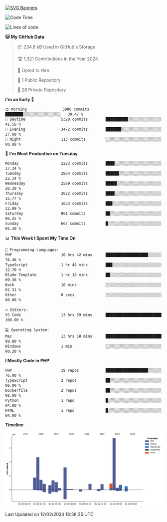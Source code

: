 [![SVG Banners](https://svg-banners.vercel.app/api?type=glitch&text1=Gere_Lajos%F0%9F%92%BB&width=800&height=400)](https://github.com/Akshay090/svg-banners)

<!--START_SECTION:waka-->
![Code Time](http://img.shields.io/badge/Code%20Time-1%2C446%20hrs%2012%20mins-blue)

![Lines of code](https://img.shields.io/badge/From%20Hello%20World%20I%27ve%20Written-13.4%20million%20lines%20of%20code-blue)

**🐱 My GitHub Data** 

> 📦 234.8 kB Used in GitHub's Storage 
 > 
> 🏆 1,321 Contributions in the Year 2024
 > 
> 💼 Opted to Hire
 > 
> 📜 1 Public Repository 
 > 
> 🔑 28 Private Repository 
 > 
**I'm an Early 🐤** 

```text
🌞 Morning                3906 commits        ████████░░░░░░░░░░░░░░░░░   30.47 % 
🌆 Daytime                5328 commits        ██████████░░░░░░░░░░░░░░░   41.56 % 
🌃 Evening                3472 commits        ███████░░░░░░░░░░░░░░░░░░   27.08 % 
🌙 Night                  113 commits         ░░░░░░░░░░░░░░░░░░░░░░░░░   00.88 % 
```
📅 **I'm Most Productive on Tuesday** 

```text
Monday                   2223 commits        ████░░░░░░░░░░░░░░░░░░░░░   17.34 % 
Tuesday                  2864 commits        ██████░░░░░░░░░░░░░░░░░░░   22.34 % 
Wednesday                2589 commits        █████░░░░░░░░░░░░░░░░░░░░   20.20 % 
Thursday                 2022 commits        ████░░░░░░░░░░░░░░░░░░░░░   15.77 % 
Friday                   1653 commits        ███░░░░░░░░░░░░░░░░░░░░░░   12.89 % 
Saturday                 801 commits         ██░░░░░░░░░░░░░░░░░░░░░░░   06.25 % 
Sunday                   667 commits         █░░░░░░░░░░░░░░░░░░░░░░░░   05.20 % 
```


📊 **This Week I Spent My Time On** 

```text
💬 Programming Languages: 
PHP                      10 hrs 42 mins      ███████████████████░░░░░░   76.46 % 
TypeScript               1 hr 46 mins        ███░░░░░░░░░░░░░░░░░░░░░░   12.70 % 
Blade Template           1 hr 18 mins        ██░░░░░░░░░░░░░░░░░░░░░░░   09.36 % 
Bash                     10 mins             ░░░░░░░░░░░░░░░░░░░░░░░░░   01.31 % 
Other                    0 secs              ░░░░░░░░░░░░░░░░░░░░░░░░░   00.08 % 

🔥 Editors: 
VS Code                  13 hrs 59 mins      █████████████████████████   100.00 % 

💻 Operating System: 
Mac                      13 hrs 58 mins      █████████████████████████   99.80 % 
Windows                  1 min               ░░░░░░░░░░░░░░░░░░░░░░░░░   00.20 % 
```

**I Mostly Code in PHP** 

```text
PHP                      19 repos            ███████████████████░░░░░░   76.00 % 
TypeScript               2 repos             ██░░░░░░░░░░░░░░░░░░░░░░░   08.00 % 
Dockerfile               2 repos             ██░░░░░░░░░░░░░░░░░░░░░░░   08.00 % 
Python                   1 repo              █░░░░░░░░░░░░░░░░░░░░░░░░   04.00 % 
HTML                     1 repo              █░░░░░░░░░░░░░░░░░░░░░░░░   04.00 % 
```



**Timeline**

![Lines of Code chart](https://raw.githubusercontent.com/gere-lajos/gere-lajos/main/assets/bar_graph.png)


 Last Updated on 12/03/2024 18:36:35 UTC
<!--END_SECTION:waka-->
